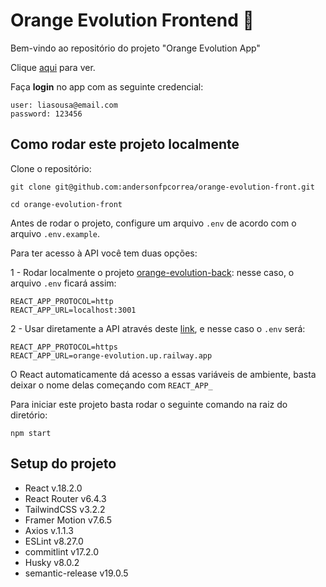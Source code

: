 # Orange Evolution Frontend 🍊

Bem-vindo ao repositório do projeto "Orange Evolution App"

Clique [aqui](orange-evolution-front.pages.dev/) para ver.

Faça **login** no app com as seguinte credencial:

```
user: liasousa@email.com
password: 123456
```

## Como rodar este projeto localmente

Clone o repositório:

`git clone git@github.com:andersonfpcorrea/orange-evolution-front.git`

`cd orange-evolution-front`

Antes de rodar o projeto, configure um arquivo `.env` de acordo com o arquivo `.env.example`.

Para ter acesso à API você tem duas opções:

1 - Rodar localmente o projeto [orange-evolution-back](https://github.com/andersonfpcorrea/orange-evolution-back): nesse caso, o arquivo `.env` ficará assim:

```
REACT_APP_PROTOCOL=http
REACT_APP_URL=localhost:3001
```

2 - Usar diretamente a API através deste [link](https://orange-evolution.up.railway.app/), e nesse caso o `.env` será:

```
REACT_APP_PROTOCOL=https
REACT_APP_URL=orange-evolution.up.railway.app

```

O React automaticamente dá acesso a essas variáveis de ambiente, basta deixar o nome delas começando com `REACT_APP_`

Para iniciar este projeto basta rodar o seguinte comando na raiz do diretório:

```
npm start
```

## Setup do projeto

- React v.18.2.0
- React Router v6.4.3
- TailwindCSS v3.2.2
- Framer Motion v7.6.5
- Axios v.1.1.3
- ESLint v8.27.0
- commitlint v17.2.0
- Husky v8.0.2
- semantic-release v19.0.5

